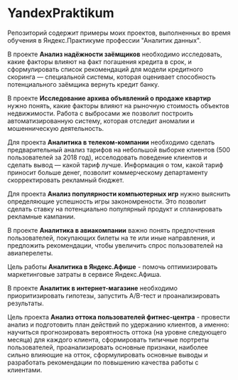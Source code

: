 # YandexPraktikum
Репозиторий содержит примеры моих проектов, выполненных во время обучения в Яндекс.Практикуме профессии "Аналитик данных".

В проекте **Анализ надёжности заёмщиков** необходимо исследовать, какие факторы влияют на факт погашения кредита в срок, и сформулировать список рекомендаций для модели кредитного скоринга — специальной системы, которая оценивает способность потенциального заёмщика вернуть кредит банку.

В проекте **Исследование архива объявлений о продаже квартир** нужно понять, какие факторы влияют на рыночную стоимость объектов недвижимости. Работа с выбросами же позволит построить автоматизированную систему, которая отследит аномалии и мошенническую деятельность.

Для проекта **Аналитика в телеком-компании** необходимо сделать предварительный анализ тарифов на небольшой выборке клиентов (500 пользователей за 2018 год), исселодовать поведение клиентов и сделать вывод — какой тариф лучше. Информация о том, какой тариф приносит больше денег, позволит коммерческому департаменту скорректировать рекламный бюджет.

Для проекта **Анализ популярности компьютерных игр** нужно выяснить определяющие успешность игры закономрености. Это позволит сделать ставку на потенциально популярный продукт и спланировать рекламные кампании.

В проекте **Аналитика в авиакомпании** важно понять предпочтения пользователей, покупающих билеты на те или иные направления, и предложить рекомендации, чтобы увеличить спрос пользователей на авиаперелеты.

Цель работы **Аналитика в Яндекс.Афише** - помочь оптимизировать маркетинговые затраты в сервисе Яндекс.Афиша.

В проекте **Аналитик в интернет-магазине**  необходимо приоритизировать гипотезы, запустить A/B-тест и проанализировать результаты.

Цель проекта **Анализ оттока пользователей фитнес-центра** - провести анализ и подготовить план действий по удержанию клиентов, а именно: научиться прогнозировать вероятность оттока (на уровне следующего месяца) для каждого клиента, сформировать типичные портреты пользователей, проанализировать основные признаки, наиболее сильно влияющие на отток, сформулировать основные выводы и разработать рекомендации по повышению качества работы с клиентами.
